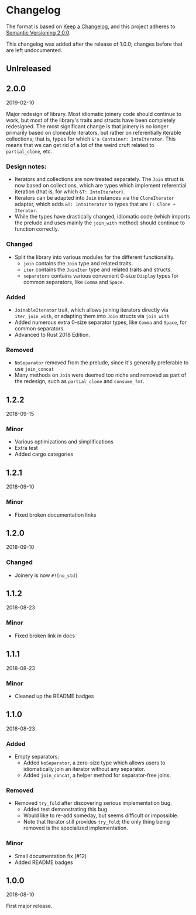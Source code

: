 # Changelog

The format is based on [Keep a Changelog](https://keepachangelog.com/en/1.0.0/),
and this project adheres to [Semantic Versioning 2.0.0](https://semver.org/spec/v2.0.0.html).

This changelog was added after the release of 1.0.0; changes before that are left undocumented.

## Unlreleased

## 2.0.0

2019-02-10

Major redesign of library. Most idiomatic joinery code should continue to work, but most of the library's traits and structs have been completely redesigned. The most significant change is that joinery is no longer primarily based on cloneable iterators, but rather on referentially iterable collections; that is, types for which `&'a Container: IntoIterator`. This means that we can get rid of a lot of the weird cruft related to `partial_clone`, etc.

### Design notes:

- Iterators and collections are now treated separately. The `Join` struct is now based on collections, which are types which implement referential iteration (that is, for which `&T: IntoIterator`).
- Iterators can be adapted into `Join` instances via the `CloneIterator` adapter, which adds `&T: IntoIterator` to types that are `T: Clone + Iterator`.
- While the types have drastically changed, idiomatic code (which imports the prelude and uses mainly the `join_with` method) should continue to function
correctly.

### Changed
- Split the library into various modules for the different functionality.
    - `join` contains the `Join` type and related traits.
    - `iter` contains the `JoinIter` type and related traits and structs.
    - `separators` contains various convenient 0-size `Display` types for common separators, like `Comma` and `Space`.

### Added
- `JoinableIterator` trait, which allows joining iterators directly via `iter_join_with`, or adapting them into `Join` structs via `join_with`
- Added numerous extra 0-size separator types, like `Comma` and `Space`, for common separators.
- Advanced to Rust 2018 Edition.

### Removed
- `NoSeparator` removed from the prelude, since it's generally preferable to use `join_concat`
- Many methods on `Join` were deemed too niche and removed as part of the redesign, such as `partial_clone` and `consume_fmt`.

## 1.2.2

2018-09-15

### Minor

- Various optimizations and simplifications
- Extra test
- Added cargo categories

## 1.2.1

2018-09-10

### Minor

- Fixed broken documentation links

## 1.2.0

2018-09-10

### Changed

- Joinery is now `#![no_std]`

## 1.1.2

2018-08-23

### Minor

- Fixed broken link in docs

## 1.1.1

2018-08-23

### Minor

- Cleaned up the README badges

## 1.1.0

2018-08-23

### Added

- Empty separators:
  - Added `NoSeparator`, a zero-size type which allows users to idiomatically join an iterator without any separator.
  - Added `join_concat`, a helper method for separator-free joins.

### Removed
- Removed `try_fold` after discovering serious implementation bug.
  - Added test demonstrating this bug
  - Would like to re-add someday, but seems difficult or impossible.
  - Note that Iterator still provides `try_fold`; the only thing being removed is the specialized implementation.

### Minor

- Small documentation fix (#12)
- Added README badges

## 1.0.0

2018-08-10

First major release.

